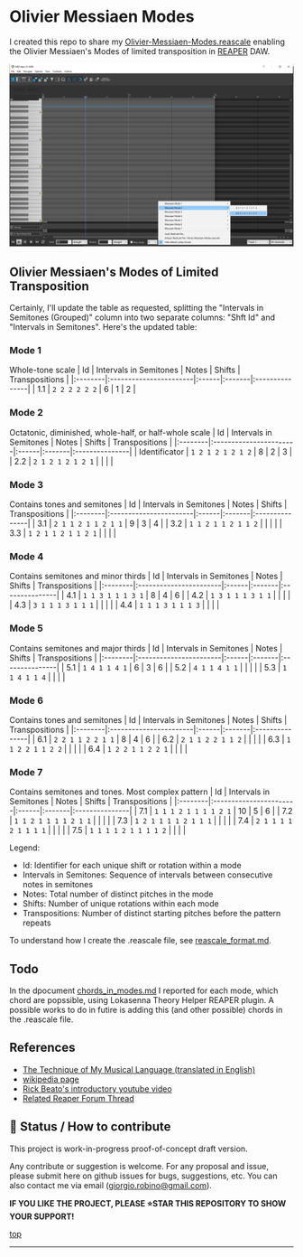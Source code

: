 # Olivier Messiaen Modes

I created this repo to share my [Olivier-Messiaen-Modes.reascale](Olivier-Messiaen-Modes.reascale)
enabling the Olivier Messiaen's Modes of limited transposition in [REAPER](https://www.reaper.fm/) DAW.

![](img/screenshot.png)


## Olivier Messiaen's Modes of Limited Transposition

Certainly, I'll update the table as requested, splitting the "Intervals in Semitones (Grouped)" column into two separate columns: "Shft Id" and "Intervals in Semitones". Here's the updated table:

### Mode 1
Whole-tone scale
| Id | Intervals in Semitones | Notes | Shifts | Transpositions |
|:--------|:-----------------------|:------|:-------|:---------------|
| 1.1     | `2 2 2 2 2 2`          | 6     | 1      | 2              |

### Mode 2
Octatonic, diminished, whole-half, or half-whole scale
| Id | Intervals in Semitones | Notes | Shifts | Transpositions |
|:--------|:-----------------------|:------|:-------|:---------------|
| Identificator     | `1 2 1 2 1 2 1 2`      | 8     | 2      | 3              |  
| 2.2     | `2 1 2 1 2 1 2 1`      |       |        |                |

### Mode 3
Contains tones and semitones
| Id | Intervals in Semitones | Notes | Shifts | Transpositions |
|:--------|:-----------------------|:------|:-------|:---------------|
| 3.1     | `2 1 1 2 1 1 2 1 1`    | 9     | 3      | 4              | 
| 3.2     | `1 1 2 1 1 2 1 1 2`    |       |        |                |
| 3.3     | `1 2 1 1 2 1 1 2 1`    |       |        |                | 

### Mode 4
Contains semitones and minor thirds
| Id | Intervals in Semitones | Notes | Shifts | Transpositions |
|:--------|:-----------------------|:------|:-------|:---------------|
| 4.1     | `1 1 3 1 1 1 3 1`      | 8     | 4      | 6              | 
| 4.2     | `1 3 1 1 1 3 1 1`      |       |        |                | 
| 4.3     | `3 1 1 1 3 1 1 1`      |       |        |                |
| 4.4     | `1 1 1 3 1 1 1 3`      |       |        |                |

### Mode 5
Contains semitones and major thirds
| Id | Intervals in Semitones | Notes | Shifts | Transpositions |
|:--------|:-----------------------|:------|:-------|:---------------|
| 5.1     | `1 4 1 1 4 1`          | 6     | 3      | 6              | 
| 5.2     | `4 1 1 4 1 1`          |       |        |                | 
| 5.3     | `1 1 4 1 1 4`          |       |        |                | 

### Mode 6
 Contains tones and semitones
| Id | Intervals in Semitones | Notes | Shifts | Transpositions | 
|:--------|:-----------------------|:------|:-------|:---------------|
| 6.1     | `2 2 1 1 2 2 1 1`      | 8     | 4      | 6              |
| 6.2     | `2 1 1 2 2 1 1 2`      |       |        |                |
| 6.3     | `1 1 2 2 1 1 2 2`      |       |        |                |
| 6.4     | `1 2 2 1 1 2 2 1`      |       |        |                |

### Mode 7
Contains semitones and tones. Most complex pattern
| Id | Intervals in Semitones | Notes | Shifts | Transpositions |
|:--------|:-----------------------|:------|:-------|:---------------|
| 7.1     | `1 1 1 2 1 1 1 1 2 1`  | 10    | 5      | 6              |
| 7.2     | `1 1 2 1 1 1 1 2 1 1`  |       |        |                |
| 7.3     | `1 2 1 1 1 1 2 1 1 1`  |       |        |                |
| 7.4     | `2 1 1 1 1 2 1 1 1 1`  |       |        |                |
| 7.5     | `1 1 1 1 2 1 1 1 1 2`  |       |        |                |

Legend:
- Id: Identifier for each unique shift or rotation within a mode
- Intervals in Semitones: Sequence of intervals between consecutive notes in semitones
- Notes: Total number of distinct pitches in the mode
- Shifts: Number of unique rotations within each mode
- Transpositions: Number of distinct starting pitches before the pattern repeats

To understand how I create the .reascale file, see [reascale_format.md](reascale_format.md).

## Todo 
In the dpocument [chords_in_modes.md](chords_in_modes.md) I reported for each mode, which chord are popssible, using Lokasenna Theory Helper REAPER plugin. 
A possible works to do in futire is adding this (and other possible) chords in the .reascale file.

## References

- [The Technique of My Musical Language (translated in English)](https://monoskop.org/images/5/50/Messiaen_Olivier_The_Technique_of_My_Musical_Language.pdf)
- [wikipedia page](https://en.wikipedia.org/wiki/Mode_of_limited_transposition)
- [Rick Beato's introductory youtube video](https://www.youtube.com/watch?v=nCXxV7eDEPc)
- [Related Reaper Forum Thread](https://forum.cockos.com/showthread.php?p=2807156#post2807156)

## 🙏 Status / How to contribute

This project is work-in-progress proof-of-concept draft version.

Any contribute or suggestion is welcome.
For any proposal and issue, please submit here on github issues for bugs, suggestions, etc.
You can also contact me via email (giorgio.robino@gmail.com).

**IF YOU LIKE THE PROJECT, PLEASE ⭐️STAR THIS REPOSITORY TO SHOW YOUR SUPPORT!**


[top](/#)

---
